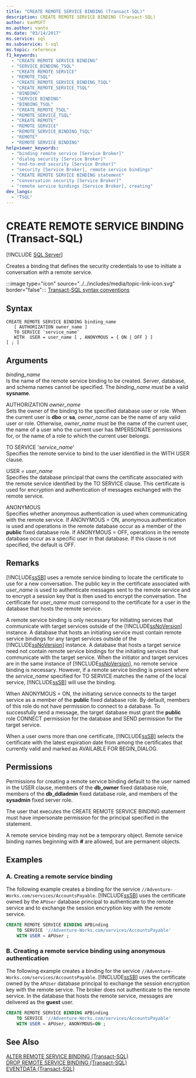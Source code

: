 ```yaml
---
title: "CREATE REMOTE SERVICE BINDING (Transact-SQL)"
description: CREATE REMOTE SERVICE BINDING (Transact-SQL)
author: VanMSFT
ms.author: vanto
ms.date: "03/14/2017"
ms.service: sql
ms.subservice: t-sql
ms.topic: reference
f1_keywords:
  - "CREATE REMOTE SERVICE BINDING"
  - "SERVICE_BINDING_TSQL"
  - "CREATE REMOTE SERVICE"
  - "REMOTE_TSQL"
  - "CREATE_REMOTE_SERVICE_BINDING_TSQL"
  - "CREATE_REMOTE_SERVICE_TSQL"
  - "BINDING"
  - "SERVICE BINDING"
  - "BINDING_TSQL"
  - "CREATE_REMOTE_TSQL"
  - "REMOTE_SERVICE_TSQL"
  - "CREATE REMOTE"
  - "REMOTE SERVICE"
  - "REMOTE_SERVICE_BINDING_TSQL"
  - "REMOTE"
  - "REMOTE SERVICE BINDING"
helpviewer_keywords:
  - "binding remote service [Service Broker]"
  - "dialog security [Service Broker]"
  - "end-to-end security [Service Broker]"
  - "security [Service Broker], remote service bindings"
  - "CREATE REMOTE SERVICE BINDING statement"
  - "conversation security [Service Broker]"
  - "remote service bindings [Service Broker], creating"
dev_langs:
  - "TSQL"
---
```

# CREATE REMOTE SERVICE BINDING (Transact-SQL)
[!INCLUDE [SQL Server](../../includes/applies-to-version/sqlserver.md)]

  Creates a binding that defines the security credentials to use to initiate a conversation with a remote service.  
  
 :::image type="icon" source="../../includes/media/topic-link-icon.svg" border="false"::: [Transact-SQL syntax conventions](../../t-sql/language-elements/transact-sql-syntax-conventions-transact-sql.md)  
  
## Syntax  
  
```syntaxsql
CREATE REMOTE SERVICE BINDING binding_name   
   [ AUTHORIZATION owner_name ]   
   TO SERVICE 'service_name'   
   WITH  USER = user_name [ , ANONYMOUS = { ON | OFF } ]  
[ ; ]  
```  
  
## Arguments
 *binding_name*  
 Is the name of the remote service binding to be created. Server, database, and schema names cannot be specified. The *binding_name* must be a valid **sysname**.  
  
 AUTHORIZATION *owner_name*  
 Sets the owner of the binding to the specified database user or role. When the current user is **dbo** or **sa**, *owner_name* can be the name of any valid user or role. Otherwise, *owner_name* must be the name of the current user, the name of a user who the current user has IMPERSONATE permissions for, or the name of a role to which the current user belongs.  
  
 TO SERVICE '*service_name*'  
 Specifies the remote service to bind to the user identified in the WITH USER clause.  
  
 USER = *user_name*  
 Specifies the database principal that owns the certificate associated with the remote service identified by the TO SERVICE clause. This certificate is used for encryption and authentication of messages exchanged with the remote service.  
  
 ANONYMOUS  
 Specifies whether anonymous authentication is used when communicating with the remote service. If ANONYMOUS = ON, anonymous authentication is used and operations in the remote database occur as a member of the **public** fixed database role. If ANONYMOUS = OFF, operations in the remote database occur as a specific user in that database. If this clause is not specified, the default is OFF.  
  
## Remarks  
 [!INCLUDE[ssSB](../../includes/sssb-md.md)] uses a remote service binding to locate the certificate to use for a new conversation. The public key in the certificate associated with *user_name* is used to authenticate messages sent to the remote service and to encrypt a session key that is then used to encrypt the conversation. The certificate for *user_name* must correspond to the certificate for a user in the database that hosts the remote service.  
  
 A remote service binding is only necessary for initiating services that communicate with target services outside of the [!INCLUDE[ssNoVersion](../../includes/ssnoversion-md.md)] instance. A database that hosts an initiating service must contain remote service bindings for any target services outside of the [!INCLUDE[ssNoVersion](../../includes/ssnoversion-md.md)] instance. A database that hosts a target service need not contain remote service bindings for the initiating services that communicate with the target service. When the initiator and target services are in the same instance of [!INCLUDE[ssNoVersion](../../includes/ssnoversion-md.md)], no remote service binding is necessary. However, if a remote service binding is present where the *service_name* specified for TO SERVICE matches the name of the local service, [!INCLUDE[ssSB](../../includes/sssb-md.md)] will use the binding.  
  
 When ANONYMOUS = ON, the initiating service connects to the target service as a member of the **public** fixed database role. By default, members of this role do not have permission to connect to a database. To successfully send a message, the target database must grant the **public** role CONNECT permission for the database and SEND permission for the target service.  
  
 When a user owns more than one certificate, [!INCLUDE[ssSB](../../includes/sssb-md.md)] selects the certificate with the latest expiration date from among the certificates that currently valid and marked as AVAILABLE FOR BEGIN_DIALOG.  
  
## Permissions  
 Permissions for creating a remote service binding default to the user named in the USER clause, members of the **db_owner** fixed database role, members of the **db_ddladmin** fixed database role, and members of the **sysadmin** fixed server role.  
  
 The user that executes the CREATE REMOTE SERVICE BINDING statement must have impersonate permission for the principal specified in the statement.  
  
 A remote service binding may not be a temporary object. Remote service binding names beginning with **#** are allowed, but are permanent objects.  
  
## Examples  
  
### A. Creating a remote service binding  
 The following example creates a binding for the service `//Adventure-Works.com/services/AccountsPayable`. [!INCLUDE[ssSB](../../includes/sssb-md.md)] uses the certificate owned by the `APUser` database principal to authenticate to the remote service and to exchange the session encryption key with the remote service.  
  
```sql  
CREATE REMOTE SERVICE BINDING APBinding  
    TO SERVICE '//Adventure-Works.com/services/AccountsPayable'  
    WITH USER = APUser ;  
```  
  
### B. Creating a remote service binding using anonymous authentication  
 The following example creates a binding for the service `//Adventure-Works.com/services/AccountsPayable`. [!INCLUDE[ssSB](../../includes/sssb-md.md)] uses the certificate owned by the `APUser` database principal to exchange the session encryption key with the remote service. The broker does not authenticate to the remote service. In the database that hosts the remote service, messages are delivered as the **guest** user.  
  
```sql  
CREATE REMOTE SERVICE BINDING APBinding  
    TO SERVICE '//Adventure-Works.com/services/AccountsPayable'  
    WITH USER = APUser, ANONYMOUS=ON ;  
```  
  
## See Also  
 [ALTER REMOTE SERVICE BINDING &#40;Transact-SQL&#41;](../../t-sql/statements/alter-remote-service-binding-transact-sql.md)   
 [DROP REMOTE SERVICE BINDING &#40;Transact-SQL&#41;](../../t-sql/statements/drop-remote-service-binding-transact-sql.md)   
 [EVENTDATA &#40;Transact-SQL&#41;](../../t-sql/functions/eventdata-transact-sql.md)  
  
  
